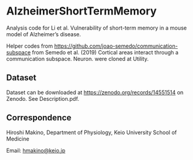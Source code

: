 # AlzheimerShortTermMemory

Analysis code for Li et al. Vulnerability of short-term memory in a mouse model of Alzheimer’s disease.

Helper codes from https://github.com/joao-semedo/communication-subspace from Semedo et al. (2019) Cortical areas interact through a communication subspace. Neuron. were cloned at Utility.

## Dataset
Dataset can be downloaded at https://zenodo.org/records/14551514 on Zenodo.
See Description.pdf.

## Correspondence
Hiroshi Makino, Department of Physiology, Keio University School of Medicine

Email: hmakino@keio.jp
